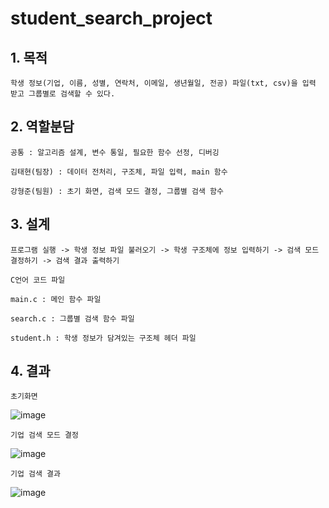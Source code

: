 # student_search_project

## 1. 목적

    학생 정보(기업, 이름, 성별, 연락처, 이메일, 생년월일, 전공) 파일(txt, csv)을 입력 받고 그룹별로 검색할 수 있다.

## 2. 역할분담

    공통 : 알고리즘 설계, 변수 통일, 필요한 함수 선정, 디버깅
    
    김태현(팀장) : 데이터 전처리, 구조체, 파일 입력, main 함수
   
    강형준(팀원) : 초기 화면, 검색 모드 결정, 그룹별 검색 함수

## 3. 설계

    프로그램 실행 -> 학생 정보 파일 불러오기 -> 학생 구조체에 정보 입력하기 -> 검색 모드 결정하기 -> 검색 결과 출력하기
   
    C언어 코드 파일

    main.c : 메인 함수 파일

    search.c : 그룹별 검색 함수 파일

    student.h : 학생 정보가 담겨있는 구조체 헤더 파일

## 4. 결과

    초기화면
   
   ![image](https://user-images.githubusercontent.com/62055003/119252389-e98aec00-bbe6-11eb-9b3a-9f558434feef.png)
   
    기업 검색 모드 결정
   
   ![image](https://user-images.githubusercontent.com/62055003/119252439-3bcc0d00-bbe7-11eb-8863-4d9729380839.png)
   
    기업 검색 결과
   
   ![image](https://user-images.githubusercontent.com/62055003/119252456-4dadb000-bbe7-11eb-875d-04163325e353.png)
